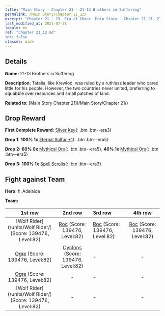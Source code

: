 ```yaml
---
title: "Main Story - Chapter 21 - 21-13 Brothers in Suffering"
permalink: /Main Story/Chapter 21_13/
excerpt: "Chapter 21 - 13. Era of Chaos  Main Story - Chapter 21_13. 21-13 Brothers in Suffering"
last_modified_at: 2021-07-21
locale: en
ref: "Chapter 21_13.md"
toc: false
classes: wide
---
```


## Details

 **Name:** 21-13 Brothers in Suffering

 **Description:** Tatalia, like Krewlod, was ruled by a ruthless leader who cared little for his people. However, the two countries never united, preferring to squabble over resources and small patches of land.

 **Related to:** [Main Story Chapter 21](/Main Story/Chapter 21/)

## Drop Reward

 **First Complete Reward:** [Silver Key](/Items/con_693/){: .btn .btn--era3}

 **Drop 1:** **100% 1x** [Eternal Sulfur +1](/Items/mat_71/){: .btn .btn--era5}

 **Drop 2:** **60% 0x** [Mythical Ore](/Items/mat_61/){: .btn .btn--era5}, **40% 1x** [Mythical Ore](/Items/mat_61/){: .btn .btn--era5}

 **Drop 3:** **100% 1x** [Spell Scrolls](/Items/con_694/){: .btn .btn--era3}


## Fight against Team
 **Hero:** h_Adelaide

 **Team:**


  | 1st row | 2nd row | 3rd row | 4th row |
  |:----:|:----:|:----|:----:|
  | [Wolf Rider](/units/Wolf Rider/) (Score: 139476, Level:82)  | [Roc](/units/Roc/) (Score: 139476, Level:82)  | [Roc](/units/Roc/) (Score: 139476, Level:82)  | [Roc](/units/Roc/) (Score: 139476, Level:82)  |
  | [Ogre](/units/Ogre/) (Score: 139476, Level:82)  | [Cyclops](/units/Cyclops/) (Score: 139476, Level:82)  | - | - |
  | [Ogre](/units/Ogre/) (Score: 139476, Level:82)  | - | - | - |
  | [Wolf Rider](/units/Wolf Rider/) (Score: 139476, Level:82)  | - | - | - |


